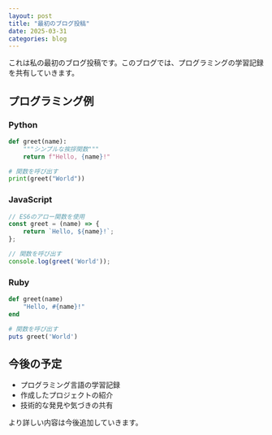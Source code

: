 ```yaml
---
layout: post
title: "最初のブログ投稿"
date: 2025-03-31
categories: blog
---
```


これは私の最初のブログ投稿です。このブログでは、プログラミングの学習記録を共有していきます。

## プログラミング例

### Python

```python
def greet(name):
    """シンプルな挨拶関数"""
    return f"Hello, {name}!"

# 関数を呼び出す
print(greet("World"))
```

### JavaScript

```javascript
// ES6のアロー関数を使用
const greet = (name) => {
    return `Hello, ${name}!`;
};

// 関数を呼び出す
console.log(greet('World'));
```

### Ruby

```ruby
def greet(name)
    "Hello, #{name}!"
end

# 関数を呼び出す
puts greet('World')
```

## 今後の予定

- プログラミング言語の学習記録
- 作成したプロジェクトの紹介
- 技術的な発見や気づきの共有

より詳しい内容は今後追加していきます。
